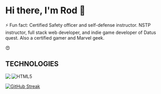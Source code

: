 # Hi there, I'm Rod 👋
⚡ Fun fact: 
Certified Safety officer and self-defense instructor.
NSTP instructor,
full stack web developer, and 
indie game developer of Datus quest. Also a certified gamer and Marvel geek.

😍

## TECHNOLOGIES

<img align="left" src="https://img.shields.io/badge/Visual%20Studio%20Code-0078d7.svg?style=for-the-badge&logo=visual-studio-code&logoColor=white" />

![HTML5](https://img.shields.io/badge/html5-%23E34F26.svg?style=for-the-badge&logo=html5&logoColor=white)


[![GitHub Streak](https://streak-stats.demolab.com/?user=Scdtp&theme=dark)](https://git.io/streak-stats)




<!--
**Scdtp/scdtp** is a ✨ _special_ ✨ repository because its `README.md` (this file) appears on your GitHub profile.

Here are some ideas to get you started:

- 🔭 I’m currently working on ...
- 🌱 I’m currently learning ...
- 👯 I’m looking to collaborate on ...
- 🤔 I’m looking for help with ...
- 💬 Ask me about ...
- 📫 How to reach me: ...
- 😄 Pronouns: ...
- ⚡ Fun fact: ...
-->

